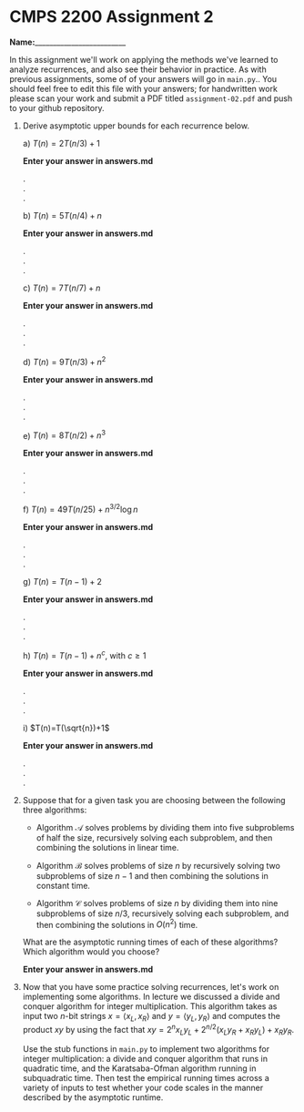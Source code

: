 # CMPS 2200 Assignment 2

**Name:**_________________________

In this assignment we'll work on applying the methods we've learned to analyze recurrences, and also see their behavior
in practice. As with previous
assignments, some of of your answers will go in `main.py`.. You
should feel free to edit this file with your answers; for handwritten
work please scan your work and submit a PDF titled `assignment-02.pdf`
and push to your github repository.


1. Derive asymptotic upper bounds for each recurrence below.

    a) $T(n)=2T(n/3)+1$

    **Enter your answer in answers.md**

    .  
    .  
    .  

    b) $T(n)=5T(n/4)+n$

    **Enter your answer in answers.md**

    .  
    .  
    .  
 
    c) $T(n)=7T(n/7)+n$

    **Enter your answer in answers.md**

    .  
    .  
    .  
 
    d) $T(n)=9T(n/3)+n^2$

    **Enter your answer in answers.md**

    .  
    .  
    .  
 
    e) $T(n)=8T(n/2)+n^3$

    **Enter your answer in answers.md**

    .  
    .  
    .  

    f) $T(n)=49T(n/25)+n^{3/2}\log n$

    **Enter your answer in answers.md**

    .  
    .  
    .  

    g) $T(n)=T(n-1)+2$

    **Enter your answer in answers.md**

    .  
    .  
    .  

    h) $T(n)= T(n-1)+n^c$, with $c\geq 1$

    **Enter your answer in answers.md**

    .  
    .  
    .  

    i) $T(n)=T(\sqrt{n})+1$

    **Enter your answer in answers.md**

    .  
    .  
    .  


2. Suppose that for a given task you are choosing between the following three algorithms:

	* Algorithm $\mathcal{A}$ solves problems by dividing them into
      five subproblems of half the size, recursively solving each
      subproblem, and then combining the solutions in linear time.
	  
	* Algorithm $\mathcal{B}$ solves problems of size $n$ by
      recursively solving two subproblems of size $n-1$ and then
      combining the solutions in constant time.
		
	* Algorithm $\mathcal{C}$ solves problems of size $n$ by dividing
      them into nine subproblems of size $n/3$, recursively solving
      each subproblem, and then combining the solutions in $O(n^2)$
      time.

    What are the asymptotic running times of each of these algorithms?
    Which algorithm would you choose?

    **Enter your answer in answers.md**
    
3. Now that you have some practice solving recurrences, let's work on
   implementing some algorithms. In lecture we discussed a divide and
   conquer algorithm for integer multiplication. This algorithm takes as
   input two $n$-bit strings $x = \langle x_L, x_R\rangle$ and $y=\langle
   y_L, y_R\rangle$ and computes the product $xy$ by using the fact that
   $xy = 2^{n}x_Ly_L + 2^{n/2}(x_Ly_R+x_Ry_L) + x_Ry_R.$ 

   Use the stub functions in `main.py` to implement two algorithms for
   integer multiplication: a divide and conquer algorithm that runs in
   quadratic time, and the Karatsaba-Ofman algorithm running in
   subquadratic time. Then test the empirical running times across a
   variety of inputs to test whether your code scales in the manner
   described by the asymptotic runtime.

